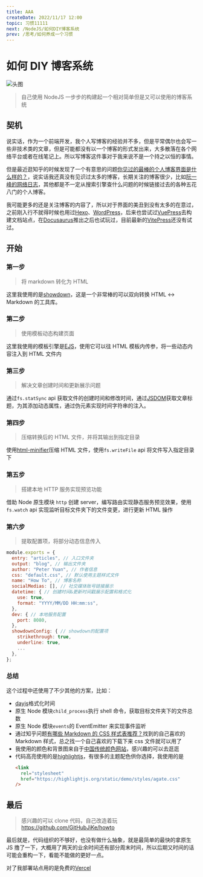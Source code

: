 ```yaml
---
title: AAA
createDate: 2022/11/17 12:00
topic: 习惯11111
next: /NodeJS/如何DIY博客系统
prev: /思考/如何养成一个习惯
---
```


# 如何 DIY 博客系统

![头图](https://images.unsplash.com/photo-1499750310107-5fef28a66643?ixlib=rb-4.0.3&ixid=MnwxMjA3fDB8MHxwaG90by1wYWdlfHx8fGVufDB8fHx8&auto=format&fit=crop&w=2370&q=80)

> 自己使用 NodeJS 一步步的构建起一个相对简单但是又可以使用的博客系统

## 契机

说实话，作为一个前端开发，我个人写博客的经验并不多，但是平常偶尔也会写一些非技术类的文章，但是可能都没有以一个博客的形式发出来，大多散落在各个网络平台或者在线笔记上。所以写博客这件事对于我来说不是一个持之以恒的事情。

但是最近逛知乎的时候发现了一个有意思的问题[你见过的最棒的个人博客界面是什么样的？](https://www.zhihu.com/question/29755481)，说实话我还真没有见识过太多的博客，长期关注的博客很少，比如[阮一峰的网络日志](https://www.ruanyifeng.com/blog/)，其他都是不一定从搜索引擎查什么问题的时候链接过去的各种五花八门的个人博客。

我可能更多的还是关注博客的内容了，所以对于界面的美丑到没有太多的在意过，之前刚入行不就得时候也用过[Hexo](https://hexo.io/)、[WordPress](https://wordpress.com/zh-cn/?apppromo)，后来也尝试过[VuePress](https://vuepress.vuejs.org/)去构建文档站点，在[Docusaurus](https://docusaurus.io/)推出之后也试玩过，目前最新的[VitePress](https://vitepress.vuejs.org/)还没有试过。

## 开始

### 第一步

> 将 markdown 转化为 HTML

这里我使用的是[showdown](https://showdownjs.com/)，这是一个非常棒的可以双向转换 HTML ↔ Markdown 的工具库。

### 第二步

> 使用模板动态构建页面

这里我使用的模板引擎是[EJS](https://ejs.co/)，使用它可以往 HTML 模板内传参，将一些动态内容注入到 HTML 文件内

### 第三步

> 解决文章创建时间和更新展示问题

通过`fs.statSync` api 获取文件的创建时间和修改时间，通过[JSDOM](https://github.com/jsdom/jsdom)获取文章标题，为其添加动态属性，通过伪元素实现时间字符串的注入。

### 第四步

> 压缩转换后的 HTML 文件，并将其输出到指定目录

使用[html-minifier](https://github.com/kangax/html-minifier)压缩 HTML 文件，使用`fs.writeFile` api 将文件写入指定目录下

### 第五步

> 搭建本地 HTTP 服务实现预览功能

借助 Node 原生模块 `http` 创建 server，编写路由实现静态服务预览效果，使用 `fs.watch` api 实现监听目标文件夹下的文件变更，进行更新 HTML 操作

### 第六步

> 提取配置项，将部分动态信息传入

```javascript
module.exports = {
  entry: "articles", // 入口文件夹
  output: "blog", // 输出文件夹
  author: "Peter Yuan", // 作者信息
  css: "default.css", // 默认使用主题样式文件
  name: "How To", // 博客名称
  socialMedias: [], // 社交媒体账号链接展示
  datetime: { // 创建时间&更新时间戳展示配置和格式化
    use: true,
    format: "YYYY/MM/DD HH:mm:ss",
  },
  dev: { // 本地服务配置
    port: 8080,
  },
  showdownConfig: { // showdown的配置项
    strikethrough: true,
    underline: true,
    ...
  },
};

```

### 总结

这个过程中还使用了不少其他的方案，比如：

- [dayjs](https://day.js.org/)格式化时间
- 原生 Node 模块`child_process`执行 shell 命令，获取目标文件夹下的文件总数
- 原生 Node 模块`events`的 EventEmitter 来实现事件监听
- 通过知乎问题[有哪些 Markdown 的 CSS 样式表推荐？](https://www.zhihu.com/question/60135717)找到的自己喜欢的 Markdown 样式，总之找一个自己喜欢的下载下来 css 文件就可以用了
- 我使用的颜色和背景图来自于[中国传统颜色网站](https://colors.ichuantong.cn/)，感兴趣的可以去逛逛
- 代码高亮使用的是[highlightjs](https://highlightjs.org/)，有很多的主题配色供你选择，我使用的是
  ```html
  <link
    rel="stylesheet"
    href="https://highlightjs.org/static/demo/styles/agate.css"
  />
  ```

## 最后

> 感兴趣的可以 clone 代码，自己改造着玩 https://github.com/GitHubJiKe/howto

最后就是，代码组织的不够好，也没有做什么抽象，就是最简单的最快的拿原生 JS 撸了一下，大概用了两天的业余时间还有部分周末时间，所以后期又时间的话可能会重构一下，看能不能做的更好一点。

对了我部署站点用的是免费的[Vercel](https://vercel.com/)
